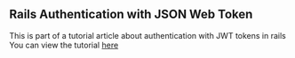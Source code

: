 ## Rails Authentication with JSON Web Token


This is part of a tutorial article about authentication with JWT tokens in rails
You can view the tutorial [here](http://tutorials.pluralsight.com/ruby-ruby-on-rails/token-based-authentication-with-ruby-on-rails-5-api)
